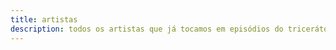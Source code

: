 ```yaml
---
title: artistas
description: todos os artistas que já tocamos em episódios do tricerátops show
---
```


